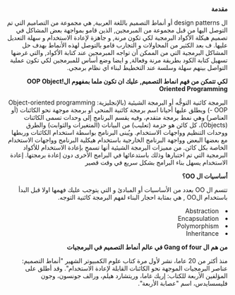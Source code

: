 <div dir="rtl">
<b>مقدمة</b>

ال design patterns  أو أنماط التصميم باللغة العربية, هي مجموعة من التصاميم التي تم التوصل اليها من قبل مجموعة من المبرمجين, الذين قامو بمواجهة بعض المشاكل في تصميم هيكلة الأكواد البرمجية لكي تكون مرنة, و جاهزة لإعادة الاستخدام و سهلة التعديل عليها.
ف بعد الكثير من المحاولات و التجارب قامو بالتوصل لهذه الأنماط بهدف حل المشاكل البرمجية التي من الممكن أن تواجه المبرمجين عند كتابة الأكواد, والتي غرضها تسهيل كتابة الكود بطريقة مرنة وفعالة, و ايضا وضع أساس للمبرمجين لكي تكون عملية التواصل بينهم سهلة وسلسة عند التخطيط لبناء اي نظام برمجي.&#x202b;
  

  <b>لكي تتمكن من فهم انماط التصميم, عليك ان تكون ملما بمفهوم ال!OOP Object Oriented Programming </b>
  
  البرمجة كائنية التوجُّه أو البرمجة الشيئية (بالإنجليزية: Object-oriented programming - OOP)‏ ويطلق عليها أحيانا اسم برمجة كائنية المنحى أو برمجة موجهة نحو الكائنات (أو العناصر) وهي نمط برمجة متقدم، وفيه يقسم البرنامج إلى وحدات تسمى الكائنات (Objects)، كل كائن هو حزمة (تعليب) من البيانات (المتغيرات والثوابت) والطرق ووحدات التنظيم وواجهات الاستخدام. ويُبنى البرنامج بواسطة استخدام الكائنات وربطها مع بعضها البعض وواجهة البرنامج الخارجية باستخدام هيكلية البرنامج وواجهات الاستخدام الخاصة بكل كائن. من مميزات البرمجة الشيئية أنها تسمح بإعادة الاستخدام للأكواد البرمجية التي تم اختبارها وذلك باستدعائها في البرامج الأخرى دون إعادة برمجتها. إعادة الاستخدام يسهل بناء البرامج بشكل سريع في وقت قصير
  
  <b>أساسيات ال OO؟ </b>
  
  تتسم ال OO  بعدد من الأساسيات  أو المبادئ و التي يتوجب عليك فهمها اولا قبل البدأ باستخدام الOO , هي بمثابة احجار البناء لفهم البرمجة كائنية التوجه.
  <li>Abstraction</li>
  <li>Encapsulation</li>
  <li>Polymorphism</li>
  <li>Inheritance</li>
  
  
  <b>من هم ال Gang of four في عالم أنماط التصميم في البرمجيات</b>
  
  منذ أكثر من 20 عاما، نشر لأول مرة كتاب علوم الكمبيوتر الشهير "أنماط التصميم: عناصر البرمجيات الموجهة نحو الكائنات القابلة لإعادة الاستخدام". وقد أطلق على المؤلفين الأربعة للكتاب: إريك غاما، وريتشارد هيلم، ورالف جونسون، وجون فليسسايدس، اسم "عصابة الأربعة".
</div>


